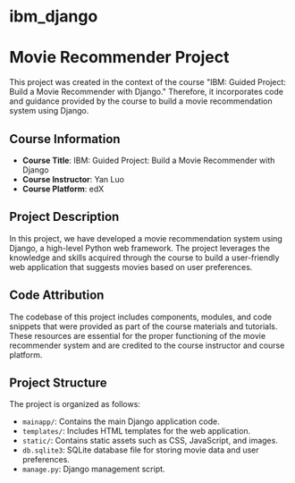 # ibm_django

# Movie Recommender Project

This project was created in the context of the course "IBM: Guided Project: Build a Movie Recommender with Django." Therefore, it incorporates code and guidance provided by the course to build a movie recommendation system using Django.

## Course Information

- **Course Title**: IBM: Guided Project: Build a Movie Recommender with Django
- **Course Instructor**: Yan Luo
- **Course Platform**: edX

## Project Description

In this project, we have developed a movie recommendation system using Django, a high-level Python web framework. The project leverages the knowledge and skills acquired through the course to build a user-friendly web application that suggests movies based on user preferences.

## Code Attribution

The codebase of this project includes components, modules, and code snippets that were provided as part of the course materials and tutorials. These resources are essential for the proper functioning of the movie recommender system and are credited to the course instructor and course platform.

## Project Structure

The project is organized as follows:

- `mainapp/`: Contains the main Django application code.
- `templates/`: Includes HTML templates for the web application.
- `static/`: Contains static assets such as CSS, JavaScript, and images.
- `db.sqlite3`: SQLite database file for storing movie data and user preferences.
- `manage.py`: Django management script.
